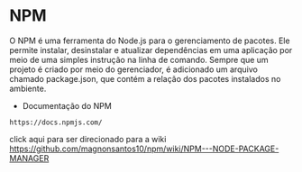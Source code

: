 # NPM

O NPM é uma ferramenta do Node.js para o gerenciamento de pacotes. Ele permite instalar, desinstalar e atualizar dependências em uma aplicação por meio de uma simples instrução na linha de comando. Sempre que um projeto é criado por meio do gerenciador, é adicionado um arquivo chamado package.json, que contém a relação dos pacotes instalados no ambiente.

* Documentação do NPM

```
https://docs.npmjs.com/
```

click aqui para ser direcionado para a wiki https://github.com/magnonsantos10/npm/wiki/NPM---NODE-PACKAGE-MANAGER
